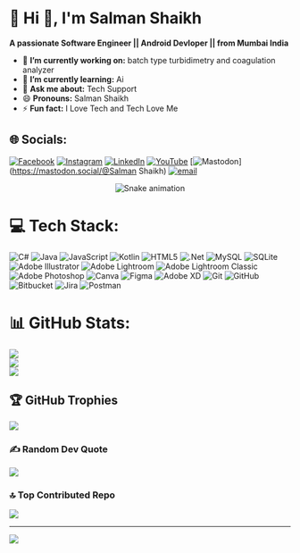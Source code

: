 # 💫 Hi 👋, I'm Salman Shaikh
**A passionate Software Engineer || Android Devloper || from Mumbai India**


- 🔭 **I’m currently working on:** batch type turbidimetry and coagulation analyzer
- 🌱 **I’m currently learning:** Ai
- 💬 **Ask me about:** Tech Support
- 😄 **Pronouns:** Salman Shaikh
- ⚡ **Fun fact:** I Love Tech and Tech Love Me

## 🌐 Socials:
[![Facebook](https://img.shields.io/badge/Facebook-%231877F2.svg?logo=Facebook&logoColor=white)](https://facebook.com/thesalmanshaikh96) [![Instagram](https://img.shields.io/badge/Instagram-%23E4405F.svg?logo=Instagram&logoColor=white)](https://instagram.com/the_salman_shaikh) [![LinkedIn](https://img.shields.io/badge/LinkedIn-%230077B5.svg?logo=linkedin&logoColor=white)](https://linkedin.com/in/shaikh-salman-2a167428a) [![YouTube](https://img.shields.io/badge/YouTube-%23FF0000.svg?logo=YouTube&logoColor=white)](https://youtube.com/@salmanshaikhvines4074) [![Mastodon](https://img.shields.io/badge/-MASTODON-%232B90D9?logo=mastodon&logoColor=white)](https://mastodon.social/@Salman Shaikh) [![email](https://img.shields.io/badge/Email-D14836?logo=gmail&logoColor=white)](mailto:shaikhsalman231@gmail.com) 

<!-- Snake Game Repo View -->

<div align="center">
  <img src="https://profile-readme-generator.com/assets/snake.svg" alt="Snake animation" />
</div>

# 💻 Tech Stack:
![C#](https://img.shields.io/badge/c%23-%23239120.svg?style=for-the-badge&logo=csharp&logoColor=white) ![Java](https://img.shields.io/badge/java-%23ED8B00.svg?style=for-the-badge&logo=openjdk&logoColor=white) ![JavaScript](https://img.shields.io/badge/javascript-%23323330.svg?style=for-the-badge&logo=javascript&logoColor=%23F7DF1E) ![Kotlin](https://img.shields.io/badge/kotlin-%237F52FF.svg?style=for-the-badge&logo=kotlin&logoColor=white) ![HTML5](https://img.shields.io/badge/html5-%23E34F26.svg?style=for-the-badge&logo=html5&logoColor=white) ![.Net](https://img.shields.io/badge/.NET-5C2D91?style=for-the-badge&logo=.net&logoColor=white) ![MySQL](https://img.shields.io/badge/mysql-4479A1.svg?style=for-the-badge&logo=mysql&logoColor=white) ![SQLite](https://img.shields.io/badge/sqlite-%2307405e.svg?style=for-the-badge&logo=sqlite&logoColor=white) ![Adobe Illustrator](https://img.shields.io/badge/adobe%20illustrator-%23FF9A00.svg?style=for-the-badge&logo=adobe%20illustrator&logoColor=white) ![Adobe Lightroom](https://img.shields.io/badge/Adobe%20Lightroom-31A8FF.svg?style=for-the-badge&logo=Adobe%20Lightroom&logoColor=white) ![Adobe Lightroom Classic](https://img.shields.io/badge/Adobe%20Lightroom%20Classic-31A8FF.svg?style=for-the-badge&logo=Adobe%20Lightroom%20Classic&logoColor=white) ![Adobe Photoshop](https://img.shields.io/badge/adobe%20photoshop-%2331A8FF.svg?style=for-the-badge&logo=adobe%20photoshop&logoColor=white) ![Canva](https://img.shields.io/badge/Canva-%2300C4CC.svg?style=for-the-badge&logo=Canva&logoColor=white) ![Figma](https://img.shields.io/badge/figma-%23F24E1E.svg?style=for-the-badge&logo=figma&logoColor=white) ![Adobe XD](https://img.shields.io/badge/Adobe%20XD-470137?style=for-the-badge&logo=Adobe%20XD&logoColor=#FF61F6) ![Git](https://img.shields.io/badge/git-%23F05033.svg?style=for-the-badge&logo=git&logoColor=white) ![GitHub](https://img.shields.io/badge/github-%23121011.svg?style=for-the-badge&logo=github&logoColor=white) ![Bitbucket](https://img.shields.io/badge/bitbucket-%230047B3.svg?style=for-the-badge&logo=bitbucket&logoColor=white) ![Jira](https://img.shields.io/badge/jira-%230A0FFF.svg?style=for-the-badge&logo=jira&logoColor=white) ![Postman](https://img.shields.io/badge/Postman-FF6C37?style=for-the-badge&logo=postman&logoColor=white)
# 📊 GitHub Stats:
![](https://github-readme-stats.vercel.app/api?username=imsalman96&theme=dark&hide_border=false&include_all_commits=false&count_private=false)<br/>
![](https://nirzak-streak-stats.vercel.app/?user=imsalman96&theme=dark&hide_border=false)<br/>
![](https://github-readme-stats.vercel.app/api/top-langs/?username=imsalman96&theme=dark&hide_border=false&include_all_commits=false&count_private=false&layout=compact)

## 🏆 GitHub Trophies
![](https://github-profile-trophy.vercel.app/?username=imsalman96&theme=radical&no-frame=false&no-bg=true&margin-w=4)

### ✍️ Random Dev Quote
![](https://quotes-github-readme.vercel.app/api?type=horizontal&theme=radical)

### 🔝 Top Contributed Repo
![](https://github-contributor-stats.vercel.app/api?username=imsalman96&limit=5&theme=dark&combine_all_yearly_contributions=true)

---
[![](https://visitcount.itsvg.in/api?id=imsalman96&icon=0&color=0)](https://visitcount.itsvg.in)

<!-- Proudly created with GPRM ( https://gprm.itsvg.in ) -->
